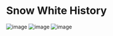 # Snow White History
![image](https://github.com/beatrizveloso/snow-white/assets/156534028/42d2f59a-bf20-4273-9ced-855a6e0f630f)
![image](https://github.com/beatrizveloso/snow-white/assets/156534028/6599b945-5878-4733-b928-7a92fee0c933)
![image](https://github.com/beatrizveloso/snow-white/assets/156534028/21ffc781-a440-45fd-96c4-99e84b4e61ba)
